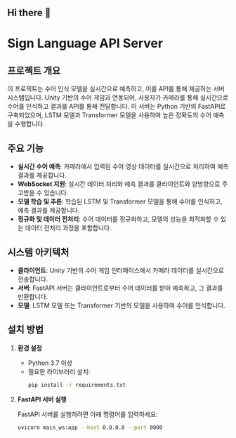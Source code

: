 ## Hi there 👋
# Sign Language API Server

## 프로젝트 개요

이 프로젝트는 수어 인식 모델을 실시간으로 예측하고, 이를 API를 통해 제공하는 서버 시스템입니다. Unity 기반의 수어 게임과 연동되어, 사용자가 카메라를 통해 실시간으로 수어를 인식하고 결과를 API를 통해 전달합니다. 이 서버는 Python 기반의 FastAPI로 구축되었으며, LSTM 모델과 Transformer 모델을 사용하여 높은 정확도의 수어 예측을 수행합니다.

## 주요 기능

- **실시간 수어 예측**: 카메라에서 입력된 수어 영상 데이터를 실시간으로 처리하여 예측 결과를 제공합니다.
- **WebSocket 지원**: 실시간 데이터 처리와 예측 결과를 클라이언트와 양방향으로 주고받을 수 있습니다.
- **모델 학습 및 추론**: 학습된 LSTM 및 Transformer 모델을 통해 수어를 인식하고, 예측 결과를 제공합니다.
- **정규화 및 데이터 전처리**: 수어 데이터를 정규화하고, 모델의 성능을 최적화할 수 있는 데이터 전처리 과정을 포함합니다.

## 시스템 아키텍처

- **클라이언트**: Unity 기반의 수어 게임 인터페이스에서 카메라 데이터를 실시간으로 전송합니다.
- **서버**: FastAPI 서버는 클라이언트로부터 수어 데이터를 받아 예측하고, 그 결과를 반환합니다.
- **모델**: LSTM 모델 또는 Transformer 기반의 모델을 사용하여 수어를 인식합니다.

## 설치 방법

1. **환경 설정**

   - Python 3.7 이상
   - 필요한 라이브러리 설치:
     ```bash
     pip install -r requirements.txt
     ```

2. **FastAPI 서버 실행**

   FastAPI 서버를 실행하려면 아래 명령어를 입력하세요:
   ```bash
   uvicorn main_ws:app --host 0.0.0.0 --port 8000

